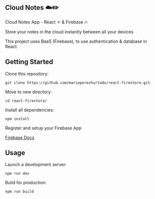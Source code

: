 ## Cloud Notes ☁️✏️

Cloud Notes App - React ⚛️ & Firebase 🔥

Store your notes in the cloud instantly between all your devices

This project uses BaaS (Firebase), to use authentication & database in React.

## Getting Started

Clone this repository:

<pre><code>git clone https://github.com/marioperezhurtado/react-firestore.git</code></pre>

Move to new directory:

<pre><code>cd react-firestore/</code></pre>

Install all dependencies:

<pre><code>npm install</code></pre>

Register and setup your Firebase App

[Firebase Docs](https://firebase.google.com/docs/web/setup)

## Usage

Launch a development server:

<pre><code>npm run dev</code></pre>

Build for production:

<pre><code>npm run build</code></pre>
